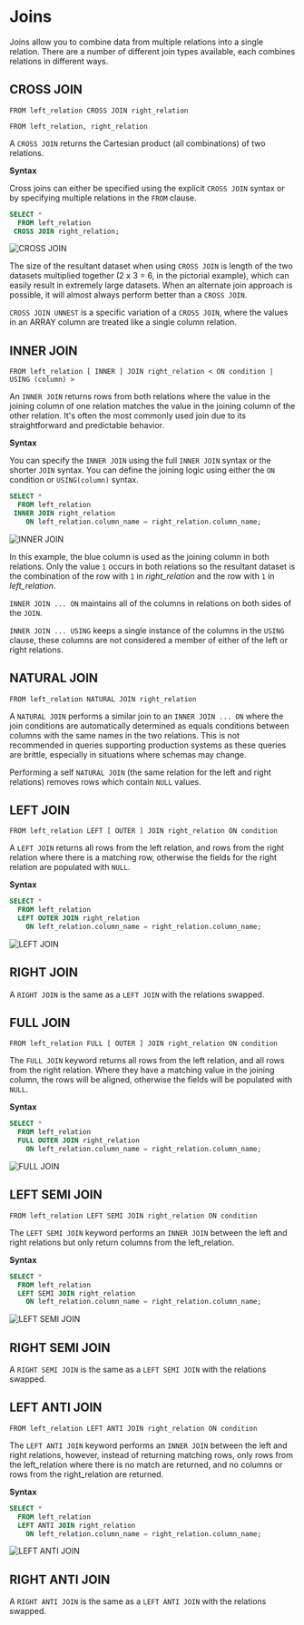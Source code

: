 # Joins

Joins allow you to combine data from multiple relations into a single relation. There are a number of different join types available, each combines relations in different ways.

## CROSS JOIN

~~~
FROM left_relation CROSS JOIN right_relation
~~~
~~~
FROM left_relation, right_relation
~~~

A `CROSS JOIN` returns the Cartesian product (all combinations) of two relations. 

**Syntax**

Cross joins can either be specified using the explicit `CROSS JOIN` syntax or by specifying multiple relations in the `FROM` clause.

~~~sql
SELECT *
  FROM left_relation
 CROSS JOIN right_relation;
~~~

![CROSS JOIN](cross-join.svg)

The size of the resultant dataset when using `CROSS JOIN` is length of the two datasets multiplied together (2 x 3 = 6, in the pictorial example), which can easily result in extremely large datasets. When an alternate join approach is possible, it will almost always perform better than a `CROSS JOIN`.

`CROSS JOIN UNNEST` is a specific variation of a `CROSS JOIN`, where the values in an ARRAY column are treated like a single column relation.

## INNER JOIN

~~~
FROM left_relation [ INNER ] JOIN right_relation < ON condition | USING (column) >
~~~

An `INNER JOIN` returns rows from both relations where the value in the joining column of one relation matches the value in the joining column of the other relation. It's often the most commonly used join due to its straightforward and predictable behavior.

**Syntax**

You can specify the `INNER JOIN` using the full `INNER JOIN` syntax or the shorter `JOIN` syntax. You can define the joining logic using either the `ON` condition or `USING(column)` syntax.

~~~sql
SELECT *
  FROM left_relation
 INNER JOIN right_relation
    ON left_relation.column_name = right_relation.column_name;
~~~

![INNER JOIN](inner-join.svg)

In this example, the blue column is used as the joining column in both relations. Only the value `1` occurs in both relations so the resultant dataset is the combination of the row with `1` in _right_relation_ and the row with `1` in _left_relation_.

`INNER JOIN ... ON` maintains all of the columns in relations on both sides of the `JOIN`.

`INNER JOIN ... USING` keeps a single instance of the columns in the `USING` clause, these columns are not considered a member of either of the left or right relations.

## NATURAL JOIN

~~~
FROM left_relation NATURAL JOIN right_relation
~~~

A `NATURAL JOIN` performs a similar join to an `INNER JOIN ... ON` where the join conditions are automatically determined as equals conditions between columns with the same names in the two relations. This is not recommended in queries supporting production systems as these queries are brittle, especially in situations where schemas may change.

Performing a self `NATURAL JOIN` (the same relation for the left and right relations) removes rows which contain `NULL` values.

## LEFT JOIN

~~~
FROM left_relation LEFT [ OUTER ] JOIN right_relation ON condition
~~~

A `LEFT JOIN` returns all rows from the left relation, and rows from the right relation where there is a matching row, otherwise the fields for the right relation are populated with `NULL`.

**Syntax**

~~~sql
SELECT *
  FROM left_relation
  LEFT OUTER JOIN right_relation
    ON left_relation.column_name = right_relation.column_name;
~~~

![LEFT JOIN](left-join.svg)

## RIGHT JOIN

A `RIGHT JOIN` is the same as a `LEFT JOIN` with the relations swapped.

## FULL JOIN

~~~
FROM left_relation FULL [ OUTER ] JOIN right_relation ON condition
~~~

The `FULL JOIN` keyword returns all rows from the left relation, and all rows from the right relation. Where they have a matching value in the joining column, the rows will be aligned, otherwise the fields will be populated with `NULL`.

**Syntax**

~~~sql
SELECT *
  FROM left_relation
  FULL OUTER JOIN right_relation
    ON left_relation.column_name = right_relation.column_name;
~~~

![FULL JOIN](full-join.svg)

## LEFT SEMI JOIN

~~~
FROM left_relation LEFT SEMI JOIN right_relation ON condition
~~~

The `LEFT SEMI JOIN` keyword performs an `INNER JOIN` between the left and right relations but only return columns from the left_relation.

**Syntax**

~~~sql
SELECT *
  FROM left_relation
  LEFT SEMI JOIN right_relation
    ON left_relation.column_name = right_relation.column_name;
~~~

![LEFT SEMI JOIN](left-semi-join.svg)

## RIGHT SEMI JOIN

A `RIGHT SEMI JOIN` is the same as a `LEFT SEMI JOIN` with the relations swapped.

## LEFT ANTI JOIN

~~~
FROM left_relation LEFT ANTI JOIN right_relation ON condition
~~~

The `LEFT ANTI JOIN` keyword performs an `INNER JOIN` between the left and right relations, however, instead of returning matching rows, only rows from the left_relation where there is no match are returned, and no columns or rows from the right_relation are returned.

**Syntax**

~~~sql
SELECT *
  FROM left_relation
  LEFT ANTI JOIN right_relation
    ON left_relation.column_name = right_relation.column_name;
~~~

![LEFT ANTI JOIN](left-anti-join.svg)

## RIGHT ANTI JOIN

A `RIGHT ANTI JOIN` is the same as a `LEFT ANTI JOIN` with the relations swapped.